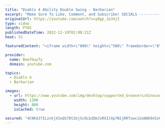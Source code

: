 ```yaml
---
title: "Diablo 4 Ability Double Swing - Barbarian"
excerpt: "Make Sure To Like, Comment, and Subscribe! SOCIALS ---------------------------------------------- Join Our ..."
originalUrl: https://youtube.com/watch?v=y8gp_Jp34jI
type: video
length: PT8S
publishedDateTime: 2022-12-19T02:00:21Z
heat: 51

featuredContent: "<iframe width=\"800\" height=\"500\" frameborder=\"0\" src=\"https://www.youtube.com/embed/y8gp_Jp34jI\" allow=\"accelerometer; autoplay; encrypted-media; gyroscope; picture-in-picture\" allowfullscreen></iframe>"

provider:
  name: BeefGuyTy
  domain: youtube.com

topics:
  - Diablo 4
  - Barbarian

images:
  - url: https://www.youtube.com/img/desktop/supported_browsers/dinosaur.png
    width: 1200
    height: 800
    isCached: true

secured: "4C0KdJ7ILzckjX3uQS7DtZejSc0Lb2DmJsRX1lXp7N1jRRTuwciGsNA69n5zGUoyVv9tCHgBbCiNzSdTbM2rWF9sVWl1KbOMeYcpjOYGfzsD39TkWfFKXMfqED2sHUWn2HVcScP1losLuRFjLJEw2xFtdT5hRmC7xlD7gAPxhHHvv/t6RFdOmfKUNoYRiWwgDAR8IKo1uAQhSxI+XEFrGGyECLm8rUufGUfogACyTS2hNLAEdLz41blexZgV71SLYaYQQ5PlK0e7+h3vl0OSjmQuO4F44f/Q1Ko9m1DfvwOFOT8XkEahJS3jlY5lPTrX/c/F/N3Qf3WmP8OIl/cZbJ+Bak5O4avrLL5HiIIyp5QVBBKI4WEsl1QZNhykx4WgTqooRRRei0vaW26kD/7hZmz9d2l5bjMxiKP0CWe4OFk=;Uus8q3wCvnFb0OoC1hh0ZA=="
---
```


